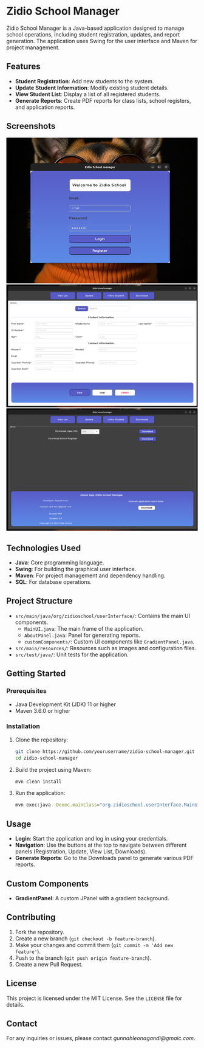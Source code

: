
# Zidio School Manager

Zidio School Manager is a Java-based application designed to manage school operations, including student registration, updates, and report generation. The application uses Swing for the user interface and Maven for project management.

## Features

- **Student Registration**: Add new students to the system.
- **Update Student Information**: Modify existing student details.
- **View Student List**: Display a list of all registered students.
- **Generate Reports**: Create PDF reports for class lists, school registers, and application reports.

## Screenshots
![Main UI Screenshot](src/main/resources/App_screenshots/Screenshot%20from%202024-12-04%2013-57-25.png)
![Main UI Screenshot](src/main/resources/App_screenshots/Screenshot%20from%202024-12-04%2013-55-21.png)
![Main UI Screenshot](src/main/resources/App_screenshots/Screenshot%20from%202024-12-04%2013-55-26.png)

## Technologies Used

- **Java**: Core programming language.
- **Swing**: For building the graphical user interface.
- **Maven**: For project management and dependency handling.
- **SQL**: For database operations.

## Project Structure

- `src/main/java/org/zidioschool/userInterface/`: Contains the main UI components.
  - `MainUI.java`: The main frame of the application.
  - `AboutPanel.java`: Panel for generating reports.
  - `customComponents/`: Custom UI components like `GradientPanel.java`.
- `src/main/resources/`: Resources such as images and configuration files.
- `src/test/java/`: Unit tests for the application.

## Getting Started

### Prerequisites

- Java Development Kit (JDK) 11 or higher
- Maven 3.6.0 or higher

### Installation

1. Clone the repository:
   ```sh
   git clone https://github.com/yourusername/zidio-school-manager.git
   cd zidio-school-manager
   ```

2. Build the project using Maven:
   ```sh
   mvn clean install
   ```

3. Run the application:
   ```sh
   mvn exec:java -Dexec.mainClass="org.zidioschool.userInterface.MainUI"
   ```

## Usage

- **Login**: Start the application and log in using your credentials.
- **Navigation**: Use the buttons at the top to navigate between different panels (Registration, Update, View List, Downloads).
- **Generate Reports**: Go to the Downloads panel to generate various PDF reports.

## Custom Components

- **GradientPanel**: A custom JPanel with a gradient background.

## Contributing

1. Fork the repository.
2. Create a new branch (`git checkout -b feature-branch`).
3. Make your changes and commit them (`git commit -m 'Add new feature'`).
4. Push to the branch (`git push origin feature-branch`).
5. Create a new Pull Request.

## License

This project is licensed under the MIT License. See the `LICENSE` file for details.

## Contact

For any inquiries or issues, please contact _gunnahleonagandi@gmaic.com_.

```
